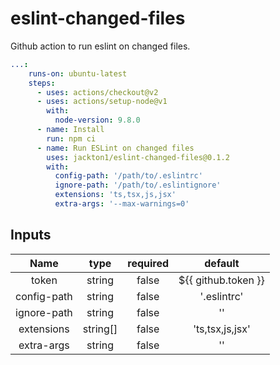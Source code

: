 # eslint-changed-files
Github action to run eslint on changed files.

```yml
...:
    runs-on: ubuntu-latest
    steps:
      - uses: actions/checkout@v2
      - uses: actions/setup-node@v1
        with:
          node-version: 9.8.0
      - name: Install
        run: npm ci
      - name: Run ESLint on changed files
        uses: jackton1/eslint-changed-files@0.1.2
        with:
          config-path: '/path/to/.eslintrc'
          ignore-path: '/path/to/.eslintignore'
          extensions: 'ts,tsx,js,jsx'
          extra-args: '--max-warnings=0'
```


## Inputs

|   Name        |    type   |  required     |  default              |
|:-------------:|:---------:|:-------------:|:---------------------:|
| token         |  string   |    false      |  ${{ github.token }}  |
| config-path   |  string   |    false      |  '.eslintrc'          |
| ignore-path   |  string   |    false      |  ''                   |
| extensions    |  string[] |    false      |  'ts,tsx,js,jsx'      |
| extra-args    |  string   |    false      |  ''                   |
